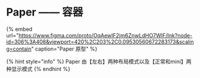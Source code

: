 # Paper —— 容器

{% embed url="https://www.figma.com/proto/OqAewIF2jm6ZnwLdHO7WlF/Ink?node-id=306%3A408&viewport=420%2C203%2C0.09530560672283173&scaling=contain" caption="Paper 原型" %}

{% hint style="info" %}
Paper 由【左右】两种布局模式以及【正常和mini】两种显示模式
{% endhint %}



